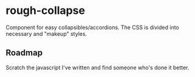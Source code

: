 rough-collapse
==============

Component for easy collapsibles/accordions.
The CSS is divided into necessary and "makeup" styles.

## Roadmap
Scratch the javascript I've written and find someone who's done it better.